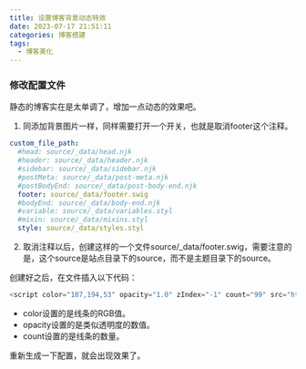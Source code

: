 ```yaml
---
title: 设置博客背景动态特效
date: 2023-07-17 21:51:11
categories: 博客搭建
tags:
  - 博客美化
---
```


### 修改配置文件

静态的博客实在是太单调了，增加一点动态的效果吧。

1. 同添加背景图片一样，同样需要打开一个开关，也就是取消footer这个注释。

<!-- more -->

```yml 折叠代码
custom_file_path:
  #head: source/_data/head.njk
  #header: source/_data/header.njk
  #sidebar: source/_data/sidebar.njk
  #postMeta: source/_data/post-meta.njk
  #postBodyEnd: source/_data/post-body-end.njk
  footer: source/_data/footer.swig
  #bodyEnd: source/_data/body-end.njk
  #variable: source/_data/variables.styl
  #mixin: source/_data/mixins.styl
  style: source/_data/styles.styl
  ```

2. 取消注释以后，创建这样的一个文件source/_data/footer.swig，需要注意的是，这个source是站点目录下的source，而不是主题目录下的source。

创建好之后，在文件插入以下代码：

```js
<script color="107,194,53" opacity="1.0" zIndex="-1" count="99" src="https://cdn.jsdelivr.net/npm/canvas-nest.js@1/dist/canvas-nest.js"></script>
```

* color设置的是线条的RGB值。
* opacity设置的是类似透明度的数值。
* count设置的是线条的数量。

重新生成一下配置，就会出现效果了。